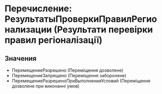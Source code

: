 ﻿# Перечисление: РезультатыПроверкиПравилРегионализации (Результати перевірки правил регіоналізації)

## Значения

- ПеремещениеРазрешено (Переміщення дозволене)
- ПеремещениеЗапрещено (Переміщення заборонене)
- ПеремещениеРазрешеноПриВыполненииУсловий (Переміщення дозволене при виконанні умов)

